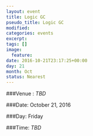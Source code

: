 ```yaml
---
layout: event
title: Logic GC
pseudo_title: Logic GC
modified:
categories: events
excerpt:
tags: []
image:
  feature:
date: 2016-10-21T23:17:25+00:00
day: 21
month: Oct
status: Nearest
---
```


###Venue : <i> TBD </i>

###Date: October 21, 2016

###Day: Friday

###Time: <i> TBD </i>
